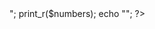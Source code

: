 <?php


  $numbers = array(1, 2, 3, 4, 5);
  $index = 1;

  $arrlength = count($numbers);
  for($i = 0; $i < $arrlength; $i++) {
    $index *= $numbers[$i];
  }
  for ($i=0; $i <$arrlength; $i++) {
      $numbers[$i] = $index / $numbers[$i];
    }

echo "<pre>";
  print_r($numbers);
echo "</pre>";

?>
